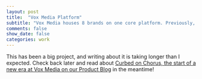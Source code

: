 ```yaml
---
layout: post
title:  "Vox Media Platform"
subtitle: "Vox Media houses 8 brands on one core platform. Previously, each site had their own custom front-end code base. We've spent the last year unifying, refactoring, and thinking of brands beyond the website."
comments: false
show_date: false
categories: work
---
```


This has been a big project, and writing about it is taking longer than I expected. Check back later and read about [Curbed on Chorus, the start of a new era at Vox Media on our Product Blog](http://product.voxmedia.com/2016/2/23/11098476/curbed-on-chorus-the-start-of-a-new-era-at-vox-media) in the meantime!
